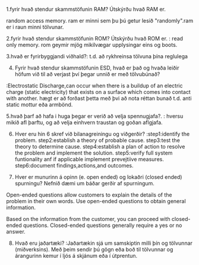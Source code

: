 1.fyrir hvað stendur skammstöfunin RAM? Útskýrðu hvað RAM er.

random access memory. ram er minni sem þu þú getur lesið "randomly".ram er i raun minni tölvunar.




2.fyrir hvað stendur skammstöfunin ROM? Útskýrðu hvað ROM er.
: read only memory. rom geymir mjög mikilvægar upplysingar eins og boots.



3.hvað er fyrirbyggjandi viðhald?:
t.d. að rykhreinsa tölvuna þína reglulega


4. Fyrir hvað stendur skammstöfunin ESD, hvað er það og hvaða leiðir höfum við til að
verjast því þegar unnið er með tölvubúnað?

:Electrostatic Discharge,can occur when there is a buildup of an electric charge (static electricity) that exists on a surface which comes into contact with another.
hægt er að forðast þetta með þvi að nota réttan bunað t.d.  anti static mottur eða armbönd.

5.hvað þarf að hafa i huga þegar er verið að velja spennugjafa?.
: hversu mikið afl þarftu,  og að velja einhvern traustan og goðan aflgjafa.

6. Hver eru hin 6 skref við bilanagreiningu og viðgerðir?
:step1:identify the problem.
step2:establish a theory of probable cause.
step3:test the theory to determine cause.
step4:establish a plan of action to resolve the problem and implement the solution.
step5:verify full system funtionality anf if applicable implement prevejtiive measures.
step6:document findings,actions,and outcomes.



7. Hver er munurinn á opinn (e. open ended) og lokaðri (closed ended) spurningu?
Nefnið dæmi um báðar gerðir af spurningum.

Open-ended questions allow customers to explain the details of the problem in their own words. Use open-ended questions to obtain general information.


Based on the information from the customer, you can proceed with closed-ended questions. Closed-ended questions generally require a yes or no answer.


8. Hvað eru jaðartæki?
:Jaðartækin sjá um samskiptin milli þín og tölvunnar (miðverksins). Með þeim sendir þú gögn eða boð til tölvunnar og  árangurinn kemur í ljós á skjánum eða í útprentun.



































